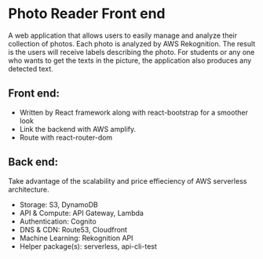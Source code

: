 # Photo Reader Front end

A web application that allows users to easily manage and analyze their collection of photos. Each photo is analyzed by AWS Rekognition. The result is the users will receive labels describing the photo. For students or any one who wants to get the texts in the picture, the application also produces any detected text.

## Front end: 
* Written by React framework along with react-bootstrap for a smoother look
* Link the backend with AWS amplify. 
* Route with react-router-dom

## Back end: 
Take advantage of the scalability and price effieciency of AWS serverless architecture.
* Storage: S3, DynamoDB 
* API & Compute: API Gateway, Lambda
* Authentication: Cognito
* DNS & CDN: Route53, Cloudfront
* Machine Learning: Rekognition API
* Helper package(s): serverless, api-cli-test
